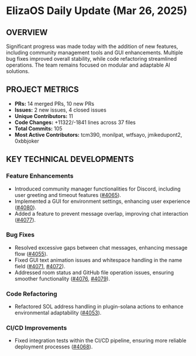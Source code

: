 # ElizaOS Daily Update (Mar 26, 2025)

## OVERVIEW 
Significant progress was made today with the addition of new features, including community management tools and GUI enhancements. Multiple bug fixes improved overall stability, while code refactoring streamlined operations. The team remains focused on modular and adaptable AI solutions.

## PROJECT METRICS
- **PRs:** 14 merged PRs, 10 new PRs
- **Issues:** 2 new issues, 4 closed issues
- **Unique Contributors:** 11
- **Code Changes:** +11322/-1841 lines across 37 files
- **Total Commits:** 105
- **Most Active Contributors:** tcm390, monilpat, wtfsayo, jmikedupont2, 0xbbjoker

## KEY TECHNICAL DEVELOPMENTS

### Feature Enhancements
- Introduced community manager functionalities for Discord, including user greeting and timeout features ([#4065](https://github.com/elizaos/eliza/pull/4065)).
- Implemented a GUI for environment settings, enhancing user experience ([#4080](https://github.com/elizaos/eliza/pull/4080)).
- Added a feature to prevent message overlap, improving chat interaction ([#4077](https://github.com/elizaos/eliza/pull/4077)).

### Bug Fixes
- Resolved excessive gaps between chat messages, enhancing message flow ([#4055](https://github.com/elizaos/eliza/pull/4055)).
- Fixed GUI text animation issues and whitespace handling in the name field ([#4071](https://github.com/elizaos/eliza/pull/4071), [#4072](https://github.com/elizaos/eliza/pull/4072)).
- Addressed room status and GitHub file operation issues, ensuring smoother functionality ([#4076](https://github.com/elizaos/eliza/pull/4076), [#4079](https://github.com/elizaos/eliza/pull/4079)).

### Code Refactoring
- Refactored SOL address handling in plugin-solana actions to enhance environmental adaptability ([#4053](https://github.com/elizaos/eliza/pull/4053)).

### CI/CD Improvements
- Fixed integration tests within the CI/CD pipeline, ensuring more reliable deployment processes ([#4068](https://github.com/elizaos/eliza/pull/4068)).